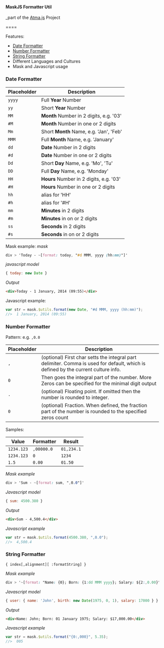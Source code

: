 #### MaskJS Formatter Util

_part of the [Atma.js](http://atmajs.com) Project

====

Features:

- [Date Formatter](#dateformatter)
- [Number Formatter](#numberformatter)
- [String Formatter](#stringformatter)
- Different Languages and Cultures
- Mask and Javascript usage

### Date Formatter


Placeholder | Description
--- | ---
`yyyy` | Full **Year** Number
`yy` | Short **Year** Number
`MM` | **Month** Number in 2 digits, e.g. '03'
`#M` | **Month** Number in one or 2 digits
`Mm` | Short **Month** Name, e.g. 'Jan', 'Feb'
`MMM` | Full **Month** Name, e.g. 'January'
`dd` | **Date** Number in 2 digits
`#d` | **Date** Number in one or 2 digits
`Dd` | Short **Day** Name, e.g. 'Mo', 'Tu'
`DD` | Full **Day** Name, e.g. 'Monday'
`HH` | **Hours** Number in 2 digits, e.g. '03'
`#H` | **Hours** Number in one or 2 digits
`hh` | alias for 'HH'
`#h` | alias for '#H'
`mm` | **Minutes** in 2 digits
`#m` | **Minutes** in on or 2 digits
`ss` | **Seconds** in 2 digits
`#s` | **Seconds** in on or 2 digits

Mask example:
_mask_
```css
div > 'Today - ~[format: today, "#d MMM, yyyy (hh:mm)"]'
```
_javascript model_
```javascript
{ today: new Date }
```

_Output_
```html
<div>Today - 1 January, 2014 (09:55)</div>
```

Javascript example:
```javascript
var str = mask.$utils.format(new Date, "#d MMM, yyyy (hh:mm)");
//>  1 January, 2014 (09:55)
```

### Number Formatter

Pattern: e.g. `,0.0`

Placeholder | Description
--- | ---
`,` | (optional) First char setts the integral part delimiter. Comma is used for default, which is defined by the current culture info.
`0` | Then goes the integral part of the number. More Zeros can be specified for the minimal digit output
`.` | (optional) Floating point. If omitted then the number is rounded to integer.
`0` | (optional) Fraction. When defined, the fraction part of the number is rounded to the specified zeros count

Samples:

Value | Formatter | Result
--- | --- | ---
`1234.123` | `,00000.0` | `01,234.1`
`1234.123` | `0` | `1234`
`1.5` | `0.00` | `01.50`

_Mask example_
```css
div > 'Sum - ~[format: sum, ",0.0"]'
```

_Javascript model_
```javascript
{ sum: 4500.380 }
```

_Output_
```html
<div>Sum - 4,500.4</div>
```

_Javascript example_
```javascript
var str = mask.$utils.format(4500.380, ",0.0");
//>  4,500.4
```

### String Formatter
`{ index[,alignment][ :formatString] }`

_Mask example_
```css
div > '~[format: "Name: {0}; Born: {1:dd MMM yyyy}; Salary: ${2:,0.00}", user.name, user.birth, user.salary]'
```

_Javascript model_
```javascript
{ user: { name: 'John', birth: new Date(1975, 0, 1), salary: 17000 } }
```

_Output_
```html
<div>Name: John; Born: 01 January 1975; Salary: $17,000.00</div>
```

_Javascript example_
```javascript
var str = mask.$utils.format("{0:,000}", 5.35);
//>  005
```
